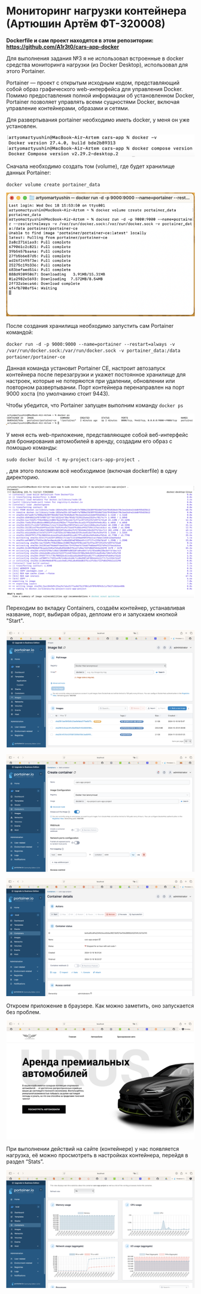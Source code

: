 # Мониторинг нагрузки контейнера (Артюшин Артём ФТ-320008)

**Dockerfile и сам проект находятся в этом репозитории: https://github.com/A1r3t0/cars-app-docker**

Для выполнения задания №3 я не использовал встроенные в docker средства мониторинга нагрузки (из Docker Desktop), использовал для этого Portainer.

Portainer — проект с открытым исходным кодом, представляющий собой образ графического web-интерфейса для управления Docker. Помимо предоставления полной информации об установленном Docker, Portainer позволяет управлять всеми сущностями Docker, включая управление контейнерами, образами и сетями.

Для развертывания portainer необходимо иметь docker, у меня он уже установлен.

![img](https://github.com/A1r3t0/cars_app_docker2/blob/main/Screenshot%202025-01-17%20at%2011.13.49.png)

Сначала необходимо создать том (volume), где будет хранилище данных Portainer:

`docker volume create portainer_data`

![img](https://github.com/A1r3t0/cars_app_docker2/blob/main/Screenshot%202025-01-17%20at%2011.14.43.png)

После создания хранилища необходимо запустить сам Portainer командой:

`docker run -d -p 9000:9000 --name=portainer --restart=always -v /var/run/docker.sock:/var/run/docker.sock -v portainer_data:/data portainer/portainer-ce`

Данная команда установит Portainer CE, настроит автозапуск контейнера после перезагрузки и укажет постоянное хранилище для настроек, которые не потеряются при удалении, обновлении или повторном развертывании. Порт контейнера перенаправлен на порт 9000 хоста (по умолчанию стоит 9443).

Чтобы убедится, что Portainer запущен выполним команду `docker ps`

![img](https://github.com/A1r3t0/cars_app_docker2/blob/main/Screenshot%202025-01-17%20at%2011.15.40.png)

У меня есть web-приложение, представляющее собой веб-интерфейс для бронирования автомобилей в аренду,  создадим его образ с помощью команды:

`sudo docker build -t my-project:cars-app-project .` 

, для этого положим всё необходимое (включая dockerfile) в одну директорию.

![img](https://github.com/A1r3t0/cars_app_docker2/blob/main/Screenshot%202025-01-17%20at%2011.16.18.png)

Переходим во вкладку Containers, создаём контейнер, устанавливая название, порт, выбирая образ, деплоим его и запускаем кнопкой "Start".

![img](https://github.com/A1r3t0/cars_app_docker2/blob/main/Screenshot%202025-01-17%20at%2011.16.59.png)

![img](https://github.com/A1r3t0/cars_app_docker2/blob/main/Screenshot%202025-01-17%20at%2011.17.36.png)

![img](https://github.com/A1r3t0/cars_app_docker2/blob/main/Screenshot%202025-01-17%20at%2011.18.15.png)

Откроем приложение в браузере. Как можно заметить, оно запускается без проблем.

![img](https://github.com/A1r3t0/cars_app_docker2/blob/main/Screenshot%202025-01-17%20at%2011.18.37.png)

При выполнении действий на сайте (контейнере) у нас появляется нагрузка, её можно просмотреть в настройках контейнера, перейдя в раздел “Stats”.

![img](https://github.com/A1r3t0/cars_app_docker2/blob/main/Screenshot%202025-01-17%20at%2011.18.55.png)
